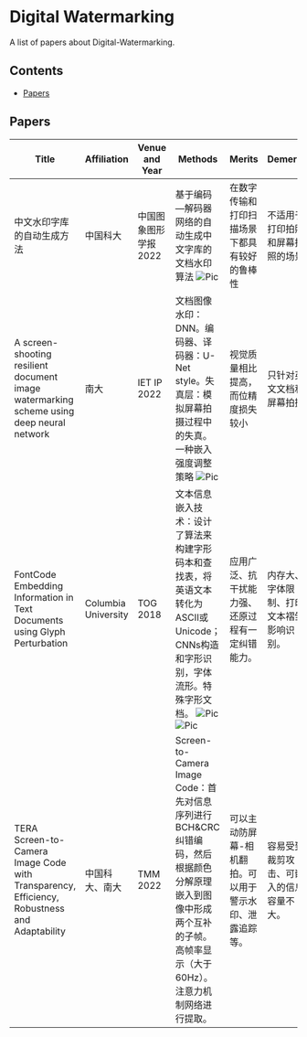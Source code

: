 # Digital Watermarking
A list of papers about Digital-Watermarking.
## Contents
- [Papers](#papers)

## Papers
 | Title | Affiliation | Venue and Year | Methods | Merits | Demerits | Link | Database | Code |
 | ----- | ----------- | -------------- | ------- | ------ | -------- | ---- | ------ | ---- |
 | 中文水印字库的自动生成方法 | 中国科大 | 中国图象图形学报 2022 | 基于编码—解码器网络的自动生成中文字库的文档水印算法 ![Pic](https://BBP52.github.io/pic/Network_1.jpg) | 在数字传输和打印扫描场景下都具有较好的鲁棒性 | 不适用于打印拍照和屏幕拍照的场景 | [Paper](http://www.cjig.cn/html/2022/1/20220118.htm) | | |
 | A screen-shooting resilient document image watermarking scheme using deep neural network | 南大 | IET IP 2022 | 文档图像水印：DNN。编码器、译码器：U-Net style。失真层：模拟屏幕拍摄过程中的失真。一种嵌入强度调整策略 ![Pic](https://BBP52.github.io/pic/Network_2_1.jpg) | 视觉质量相比提高，而位精度损失较小 | 只针对英文文档和屏幕拍摄 | [Paper](https://ietresearch.onlinelibrary.wiley.com/doi/epdf/10.1049/ipr2.12653) | [DocImgEN](https://github.com/gslxr/Document-image-watermarking) | [code](https://github.com/gslxr/Document-image-watermarking) |
 | FontCode Embedding Information in Text Documents using Glyph Perturbation | Columbia University | TOG 2018 | 文本信息嵌入技术：设计了算法来构建字形码本和查找表，将英语文本转化为ASCII或Unicode；CNNs构造和字形识别，字体流形。特殊字形文档。 ![Pic](https://BBP52.github.io/pic/Network_3.jpg) ![Pic](https://BBP52.github.io/pic/Network_3_2.jpg) | 应用广泛、抗干扰能力强、还原过程有一定纠错能力。 | 内存大、字体限制、打印文本褶皱影响识别。 | [Paper](https://dl.acm.org/doi/10.1145/3152823) | | |
 | TERA Screen-to-Camera Image Code with Transparency, Efficiency, Robustness and Adaptability | 中国科大、南大 | TMM 2022 | Screen-to-Camera Image Code：首先对信息序列进行BCH&CRC纠错编码，然后根据颜色分解原理嵌入到图像中形成两个互补的子帧。高帧率显示（大于60Hz）。注意力机制网络进行提取。 | 可以主动防屏幕-相机翻拍。可以用于警示水印、泄露追踪等。 | 容易受到裁剪攻击、可嵌入的信息容量不大。 | [Paper](https://ieeexplore.ieee.org/document/9362313) | COCO | |

